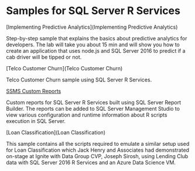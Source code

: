 # Samples for SQL Server R Services

[Implementing Predictive Analytics](Implementing Predictive Analytics)

Step-by-step sample that explains the basics about predictive analytics for developers. The lab will take you about 15 min and will show you how to create an application that uses node.js and SQL Server 2016 to predict if a cab driver will be tipped or not. 

[Telco Customer Churn](Telco Customer Churn)

Telco Customer Churn sample using SQL Server R Services.

[SSMS Custom Reports](SSMS-Custom-Reports)

Custom reports for SQL Server R Services built using SQL Server Report Builder. The reports can be added to SQL Server Management Studio to view various configuration and runtime information about R scripts execution in SQL Server.

[Loan Classification](Loan Classification)

This sample contains all the scripts required to emulate a similar setup used for Loan Classification which Jack Henry and Associates had demonstrated on-stage at Ignite with Data Group CVP, Joseph Sirosh, using Lending Club data with SQL Server 2016 R Services and an Azure Data Science VM.
